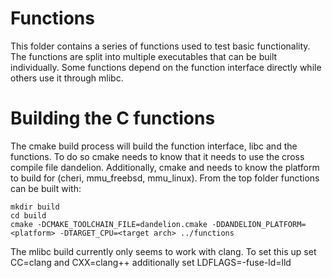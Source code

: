 # Functions

This folder contains a series of functions used to test basic functionality.
The functions are split into multiple executables that can be built individually.
Some functions depend on the function interface directly while others use it 
through mlibc.

# Building the C functions
The cmake build process will build the function interface, libc and the functions.
To do so cmake needs to know that it needs to use the cross compile file dandelion.
Additionally, cmake and needs to know the platform to build for (cheri, mmu_freebsd, mmu_linux).
From the top folder functions can be built with:
```
mkdir build
cd build
cmake -DCMAKE_TOOLCHAIN_FILE=dandelion.cmake -DDANDELION_PLATFORM=<platform> -DTARGET_CPU=<target arch> ../functions
```
The mlibc build currently only seems to work with clang.
To set this up set CC=clang and CXX=clang++ additionally set LDFLAGS=-fuse-ld=lld